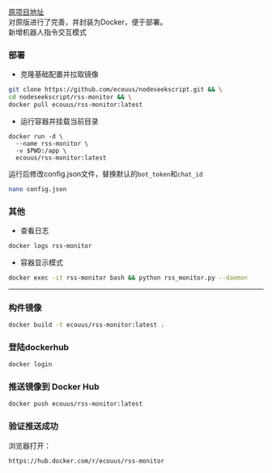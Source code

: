[原项目地址](https://github.com/dajie111/nodeseek-userscript/tree/main)  
对原版进行了完善，并封装为Docker，便于部署。  
新增机器人指令交互模式
### 部署
- 克隆基础配置并拉取镜像
```bash
git clone https://github.com/ecouus/nodeseekscript.git && \
cd nodeseekscript/rss-monitor && \
docker pull ecouus/rss-monitor:latest
```
- 运行容器并挂载当前目录
```
docker run -d \
  --name rss-monitor \
  -v $PWD:/app \
  ecouus/rss-monitor:latest
```
运行后修改config.json文件，替换默认的`bot_token`和`chat_id`
```bash
nano config.json
```
### 其他
- 查看日志
```bash
docker logs rss-monitor
```
- 容器显示模式
```bash
docker exec -it rss-monitor bash && python rss_monitor.py --daemon
```

---
### 构件镜像
```bash
docker build -t ecouus/rss-monitor:latest .
```
### 登陆dockerhub
```bash
docker login
```
### 推送镜像到 Docker Hub
```bash
docker push ecouus/rss-monitor:latest
```

### 验证推送成功
浏览器打开：
```
https://hub.docker.com/r/ecouus/rss-monitor
```
